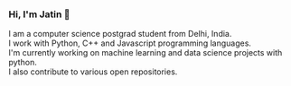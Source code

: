 ### Hi, I'm Jatin  👋
I am a computer science postgrad student from Delhi, India. </br>
I work with Python, C++ and Javascript programming languages. </br>
I'm currently working on machine learning and data science projects with python. </br>
I also contribute to various open repositories. 
